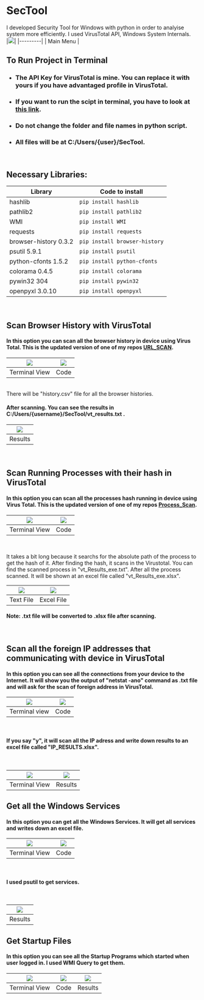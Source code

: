 # SecTool
I developed Security Tool for Windows with python in order to analyise system more efficiently. I used VirusTotal API, Windows System Internals.
<br>
|<img src="Images/AnaEkran.png">|
|---------|
| Main Menu |
<br>

## To Run Project in Terminal
- ### The API Key for VirusTotal is mine. You can replace it with yours if you have advantaged profile in VirusTotal.
- ### If you want to run the scipt in terminal, you have to look at <a href="https://github.com/mrtergl/VirusTotal_Python_URL_Scan">this link</a>.
- ### Do not change the folder and file names in python script.
- ### All files will be at C:/Users/{user}/SecTool.

<br>

## Necessary Libraries:

| Library  | Code to install |
| ------------- | ------------- |
| hashlib  | ``` pip install hashlib ```  |
| pathlib2  | ``` pip install pathlib2 ```  |
| WMI  |``` pip install WMI ``` |
| requests | ``` pip install requests ```|
| browser-history 0.3.2 | ``` pip install browser-history ```|
| psutil 5.9.1 | ``` pip install psutil ```|
| python-cfonts 1.5.2 | ``` pip install python-cfonts ```|
| colorama 0.4.5 | ``` pip install colorama ```|
| pywin32 304 | ``` pip install pywin32 ```|
| openpyxl 3.0.10 | ``` pip install openpyxl ```|
<br>

## Scan Browser History with VirusTotal

#### In this option you can scan all the browser history in device using Virus Total. This is the updated version of one of my repos <a href="https://github.com/mrtergl/VirusTotal_Python_URL_Scan">URL_SCAN</a>.

|<img src="Images/1-a.png">|<img src="Images/1-b.png">|
|---------|---------|
| Terminal View | Code |

<br>
There will be "history.csv" file for all the browser histories.

#### After scanning. You can see the results in C:/Users/{username}/SecTool/vt_results.txt .

|<img src="Images/1-c.png">|
|---------|
| Results |

<br>

## Scan Running Processes with their hash in VirusTotal

#### In this option you can scan all the processes hash running in device using Virus Total. This is the updated version of one of my repos <a href="https://github.com/mrtergl/VirusTotal_Process_Scan">Process_Scan</a>.

|<img src="Images/2-a.png">|<img src="Images/2-b.png">|
|---------|---------|
| Terminal View | Code |

<br>

It takes a bit long because it searchs for the absolute path of the process to get the hash of it. After finding the hash, it scans in the Virustotal. You can find the scanned process in "vt_Results_exe.txt". After all the process scanned. It will be shown at an excel file called "vt_Results_exe.xlsx".
<br>

|<img src="Images/2-c.png">|<img src="Images/2-d.png">|
|---------|---------|
| Text File | Excel File |

#### Note: .txt file will be converted to .xlsx file after scanning.

<br>

## Scan all the foreign IP addresses that communicating with device in VirusTotal

#### In this option you can see all the connections from your device to the Internet. It will show you the output of "netstat -ano" command as .txt file and will ask for the scan of foreign address in VirusTotal.

|<img src="Images/3-a.png">|<img src="Images/3-b.png">|
|---------|---------|
| Terminal view | Code |

<br>

#### If you say "y", it will scan all the IP adress and write down results to an excel file called "IP_RESULTS.xlsx". 

<br>

|<img src="Images/3-c.png">|<img src="Images/3-d.png">|
|---------|---------|
| Terminal View | Results |

## Get all the Windows Services

#### In this option you can get all the Windows Services. It will get all services and writes down an excel file.

|<img src="Images/4-a.png">|<img src="Images/4-c.png">|
|---------|---------|
| Terminal View | Code |

<br>

#### I used psutil to get services.

<br>

|<img src="Images/4-b.png">|
|---------|
| Results |

## Get Startup Files

#### In this option you can see all the Startup Programs which started when user logged in. I used WMI Query to get them.

|<img src="Images/5-a.png">|<img src="Images/5-b.png">|<img src="Images/5-c.png">|
|---------|---------|---------|
| Terminal View | Code | Results |

<br>





